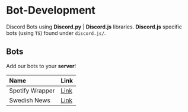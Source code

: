 # Bot-Development
Discord Bots using __Discord.py__ | __Discord.js__ libraries.
__Discord.js__ specific bots (using `TS`) found under `discord.js/`.

## Bots
Add our bots to your __server__! 

| Name            | Link         |
| :-------------  |  :---------- |
| Spotify Wrapper |  [Link][ID1] |
| Swedish News    |  [Link][ID2] |

<!-- LINKS AND REFS -->

[ID1]: https://discord.com/api/oauth2/authorize?client_id=857625724894707732&permissions=2148005952&scope=bot
[ID2]: https://discord.com/api/oauth2/authorize?client_id=870356613498818560&permissions=259846043712&scope=bot
